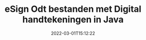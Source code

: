---
############################# Static ############################
layout: "auto-gen-signature"
date: 2022-03-01T15:12:22
draft: false
operation: Sign
signaturetype: Digital
fileformat: Odt
productName: Java
lang: nl
productCode: java
otherformats: pdf doc docx docm dot dotx odt ott xls xlsx xlsm xlsb ods ots xltx xltm pptx pptm
breadcrumb: Put Digital signature on Odt for Java

############################# Head ############################
head_title: "Digitale elektronische handtekeningen toevoegen aan Odt bestand met Java"
head_description: "Zet de digitale handtekening op het Odt-bestand voor Java met een paar regels code. Gebruik de GroupDocs Document Signature API om tientallen bestandsindelingen te ondertekenen."

############################# Header ############################
title: "eSign Odt bestanden met Digital handtekeningen in Java"
description: "Hoe een Digital handtekening toe te voegen met een paar regels Java code"
bg_image: "https://cms.admin.containerize.com/templates/aspose/App_Themes/V3/images/bg/header1.png"
bg_overlay: false
button:
    enable: true

############################# SubMenu ############################
submenu:
    enable: true

    left:
        img_alt: "GroupDocs.Signature for Java"
        image: "https://cms.admin.containerize.com/templates/groupdocs/images/product-logos/90x90-noborder/groupdocs-signature-java.png"
        product: "GroupDocs.Signature"
        platform: "Java"



############################# About ############################
about:
    enable: true
    title: "Over GroupDocs.Signature for Java API voor digitale handtekeningen"
    content: |
        [GroupDocs.Signature for Java](https://products.groupdocs.com/signature/java/) is een populaire API om documenten te ondertekenen met de digitale elektronische handtekeningen, met digitale certificaten. Voor de API voor digitale handtekeningen gebruikt de API PFX-certificaatbestanden om documenten te ondertekenen met met een wachtwoord beveiligde privé- en openbare sleutels. De digitale handtekeningen kunnen worden gebruikt om zakelijke documenten te certificeren met een specifieke eSign PDF-pagina, en om volledige Microsoft Office-documenten zoals Words, Excel, Powerpoint-bestanden en Open Office-documenten te certificeren. Klanten kunnen de handtekeningen gemakkelijk manipuleren, zoals bewerken, verwijderen of aanpassen. De API biedt een manier om handtekeningen te zoeken en te verifiëren. Bovendien zijn er veel mogelijkheden voor het aanpassen van handtekeningen.
    

############################# Steps ############################
steps:
    enable: true
    title_left: "Stappen om Odt te ondertekenen met Digital in Java"
    content_left: |
        [GroupDocs.Signature for Java](https://products.groupdocs.com/signature/java/) biedt de mogelijkheid om Odt documenten snel en gemakkelijk te ondertekenen met Digital handtekeningen.
        
        * Maak een instantie van de Signature-klasse die een Odt-bestand levert dat moet worden ondertekend als pad of geheugenstroom
        * Instantieer SignOptions klasse en stel alle gevraagde gegevens in.
        * Roep de Signature.Sign()-methode op en geef uitvoer Odt-bestand of geheugenstroom

    title_right: " systeem vereisten"
    content_right: |
        GroupDocs.Signature for Java worden ondersteund op alle belangrijke platforms en besturingssystemen. Voordat u de onderstaande code uitvoert, moet u ervoor zorgen dat de volgende vereisten op uw systeem zijn geïnstalleerd.

        * Besturingssystemen: Microsoft Windows, Linux, MacOS
        * Ontwikkelomgevingen: NetBeans, Intellij IDEA, Eclipse, etc.
        * Java runtime: J2SE 6.0 and above
        * Download de nieuwste GroupDocs.Signature for Java van [Maven](https://repository.groupdocs.com/webapp/#/artifacts/browse/tree/General/repo/com/groupdocs/groupdocs-signature)
         
    code: |
        ```java    
                
        // Set up input Odt file
        String filePath = "input.odt";
        // Set up output file
        String outputFilePath = "output.odt";
        // Provide digital certificate
        String certificateFilePath = "certificate.pfx";

        // Instantiate Signature for input file
        Signature signature = new Signature(filePath);

        //Provide sign options
        DigitalSignOptions options = new DigitalSignOptions(certificateFilePath);

        // set certificate password
        options.setPassword("1234567890");

        // set signature position
        options.setLeft(50);
        options.setTop(200);

        // sign Odt document
        SignResult result = signature.sign(outputFilePath, options);

        ```

############################# Demos ############################
demos:
    enable: true
    title: "Odt documenten ondertekenen met Digital Live Demo"
    content: |
       Onderteken het Odt-bestand met verschillende handtekeningen op dit moment door naar de website [GroupDocs.Signature App](https://products.groupdocs.app/signature/family) te gaan. Gratis online demo voor u klaar.          

############################# More Formats ############################
more_formats:
    enable: true
    title: "Andere ondersteunde Digital handtekeningen voor Java"
    content: |
        "U kunt Odt ook ondertekenen met andere soorten handtekeningen. Zie de lijst hieronder."
    format: 
       
       
back_to_top:
    enable: true
---